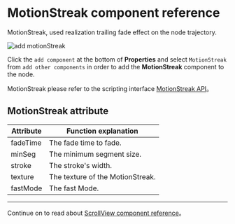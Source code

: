 # MotionStreak component reference

MotionStreak, used realization trailing fade effect on the node trajectory.

![add motionStreak](motion-streak/add-motion-streak.png)

Click the `add component` at the bottom of **Properties** and select `MotionStreak` from `add other components` in order to add the **MotionStreak** component to the node.

MotionStreak please refer to the scripting interface [MotionStreak API](../../../api/en/classes/MotionStreak.html)。

## MotionStreak attribute

| Attribute |   Function explanation
| -------------- | ----------- |
| fadeTime | The fade time to fade. |
| minSeg   | The minimum segment size. |
| stroke   | The stroke's width. |
| texture  | The texture of the MotionStreak. |
| fastMode | The fast Mode. |
---

Continue on to read about [ScrollView component reference](scrollview.md)。